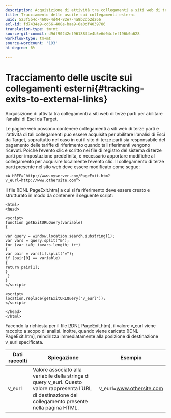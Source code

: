 ```yaml
---
description: Acquisizione di attività tra collegamenti a siti web di terze parti per abilitare l’analisi di Esci da Target.
title: Tracciamento delle uscite sui collegamenti esterni
uuid: 523f5b4c-4600-4d44-82e7-4a8b2db2d266
exl-id: fd7434e9-cd66-408e-baa9-6a0df4039786
translation-type: tm+mt
source-git-commit: d9df90242ef96188f4e4b5e6d04cfef196b0a628
workflow-type: tm+mt
source-wordcount: '193'
ht-degree: 6%

---
```


# Tracciamento delle uscite sui collegamenti esterni{#tracking-exits-to-external-links}

Acquisizione di attività tra collegamenti a siti web di terze parti per abilitare l’analisi di Esci da Target.

Le pagine web possono contenere collegamenti a siti web di terze parti e l&#39;attività di tali collegamenti può essere acquisita per abilitare l&#39;analisi di Esci da Target, soprattutto nel caso in cui il sito di terze parti sia responsabile del pagamento delle tariffe di riferimento quando tali riferimenti vengono ricevuti. Poiché l’evento clic è scritto nei file di registro del sistema di terze parti per impostazione predefinita, è necessario apportare modifiche al collegamento per acquisire localmente l’evento clic. Il collegamento di terze parti presente nel sito web deve essere modificato come segue:

```
<A HREF=”http://www.myserver.com/PageExit.htm?v_eurl=http://www.othersite.com”>
```

Il file [!DNL PageExit.htm] a cui si fa riferimento deve essere creato e strutturato in modo da contenere il seguente script:

```
<html> 
<head> 
 
<script> 
function getExitURLQuery(variable) 
{ 
 
var query = window.location.search.substring(1); 
var vars = query.split("&"); 
for (var i=0; i<vars.length; i++) 
{ 
var pair = vars[i].split("="); 
if (pair[0] == variable) 
{ 
return pair[1]; 
} 
 }  
} 
</script> 
 
<script> 
location.replace(getExitURLQuery("v_eurl")); 
</script>  
 
</head> 
</html>
```

Facendo la richiesta per il file [!DNL PageExit.htm], il valore v_eurl viene raccolto a scopo di analisi. Inoltre, quando viene caricato [!DNL PageExit.htm], reindirizza immediatamente alla posizione di destinazione v_eurl specificata.

| Dati raccolti | Spiegazione | Esempio |
|---|---|---|
| v_eurl | Valore associato alla variabile della stringa di query v_eurl. Questo valore rappresenta l’URL di destinazione del collegamento presente nella pagina HTML. | v_eurl=www.othersite.com |
